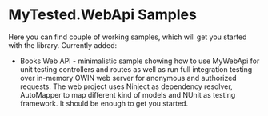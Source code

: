 MyTested.WebApi Samples
====================================

Here you can find couple of working samples, which will get you started with the library. Currently added:

 - Books Web API - minimalistic sample showing how to use MyWebApi for unit testing controllers and routes as well as run full integration testing over in-memory OWIN web server for anonymous and authorized requests. The web project uses Ninject as dependency resolver, AutoMapper to map different kind of models and NUnit as testing framework. It should be enough to get you started.